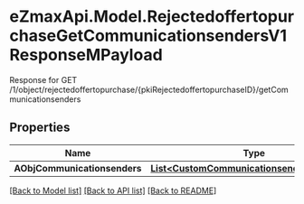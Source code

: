# eZmaxApi.Model.RejectedoffertopurchaseGetCommunicationsendersV1ResponseMPayload
Response for GET /1/object/rejectedoffertopurchase/{pkiRejectedoffertopurchaseID}/getCommunicationsenders

## Properties

Name | Type | Description | Notes
------------ | ------------- | ------------- | -------------
**AObjCommunicationsenders** | [**List&lt;CustomCommunicationsenderResponse&gt;**](CustomCommunicationsenderResponse.md) |  | 

[[Back to Model list]](../README.md#documentation-for-models) [[Back to API list]](../README.md#documentation-for-api-endpoints) [[Back to README]](../README.md)

